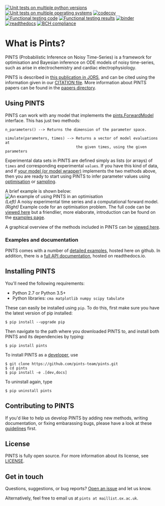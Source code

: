 [![Unit tests on multiple python versions](https://github.com/pints-team/pints/workflows/Unit%20tests%20on%20multiple%20python%20versions/badge.svg)](https://github.com/pints-team/pints/actions)
[![Unit tests on multiple operating systems](https://github.com/pints-team/pints/workflows/Unit%20tests%20on%20multiple%20operating%20systems/badge.svg)](https://github.com/pints-team/pints/actions)
[![codecov](https://codecov.io/gh/pints-team/pints/branch/master/graph/badge.svg)](https://codecov.io/gh/pints-team/pints)
[![Functional testing code](https://raw.githubusercontent.com/pints-team/functional-testing/master/badge-code.svg)](https://github.com/pints-team/functional-testing)
[![Functional testing results](https://raw.githubusercontent.com/pints-team/functional-testing/master/badge-results.svg)](https://www.cs.ox.ac.uk/projects/PINTS/functional-testing)
[![binder](https://mybinder.org/badge.svg)](https://mybinder.org/v2/gh/pints-team/pints/master?filepath=examples)
[![readthedocs](https://readthedocs.org/projects/pints/badge/?version=latest)](http://pints.readthedocs.io/en/latest/?badge=latest)
[![BCH compliance](https://bettercodehub.com/edge/badge/pints-team/pints?branch=master)](https://bettercodehub.com/results/pints-team/pints)

# What is Pints?

PINTS (Probabilistic Inference on Noisy Time-Series) is a framework for optimisation and Bayesian inference on ODE models of noisy time-series, such as arise in electrochemistry and cardiac electrophysiology.

PINTS is described in [this publication in JORS](http://doi.org/10.5334/jors.252), and can be cited using the information given in our [CITATION file](https://github.com/pints-team/pints/blob/master/CITATION).
More information about PINTS papers can be found in the [papers directory](https://github.com/pints-team/pints/tree/master/papers).


## Using PINTS

PINTS can work with any model that implements the [pints.ForwardModel](http://pints.readthedocs.io/en/latest/core_classes_and_methods.html#forward-model) interface.
This has just two methods:

```
n_parameters() --> Returns the dimension of the parameter space.

simulate(parameters, times) --> Returns a vector of model evaluations at
                                the given times, using the given parameters
```

Experimental data sets in PINTS are defined simply as lists (or arrays) of `times` and corresponding experimental `values`.
If you have this kind of data, and if [your model (or model wrapper)](https://github.com/pints-team/pints/blob/master/examples/stats/custom-model.ipynb) implements the two methods above, then you are ready to start using PINTS to infer parameter values using [optimisation](https://github.com/pints-team/pints/blob/master/examples/optimisation/first-example.ipynb) or [sampling](https://github.com/pints-team/pints/blob/master/examples/sampling/first-example.ipynb).

A brief example is shown below:  
![An example of using PINTS in an optimisation](https://raw.githubusercontent.com/pints-team/pints/f2e28d09a2668f883a7358ae7aaad4b4572554eb/example.svg)  
_(Left)_ A noisy experimental time series and a computational forward model.
_(Right)_ Example code for an optimisation problem.
The full code can be [viewed here](https://github.com/pints-team/pints/blob/master/examples/sampling/readme-example.ipynb) but a friendlier, more elaborate, introduction can be found on the [examples page](https://github.com/pints-team/pints/blob/master/examples/README.md).

A graphical overview of the methods included in PINTS can be [viewed here](https://pints-team.github.io/pints-methods-overview/).

### Examples and documentation

PINTS comes with a number of [detailed examples](https://github.com/pints-team/pints/blob/master/examples/README.md), hosted here on github.
In addition, there is a [full API documentation](http://pints.readthedocs.io/en/latest/), hosted on readthedocs.io.


## Installing PINTS

You'll need the following requirements:

- Python 2.7 or Python 3.5+
- Python libraries: `cma matplotlib numpy scipy tabulate`

These can easily be installed using `pip`. To do this, first make sure you have the latest version of pip installed:

```
$ pip install --upgrade pip
```

Then navigate to the path where you downloaded PINTS to, and install both PINTS and its dependencies by typing:

```
$ pip install pints
```

To install PINTS as a [developer](https://github.com/pints-team/pints/blob/master/CONTRIBUTING.md), use

```
$ git clone https://github.com/pints-team/pints.git
$ cd pints
$ pip install -e .[dev,docs]
```

To uninstall again, type

```
$ pip uninstall pints
```

## Contributing to PINTS

If you'd like to help us develop PINTS by adding new methods, writing documentation, or fixing embarassing bugs, please have a look at these [guidelines](https://github.com/pints-team/pints/blob/master/CONTRIBUTING.md) first.

## License

PINTS is fully open source. For more information about its license, see [LICENSE](https://github.com/pints-team/pints/blob/master/LICENSE.md).

## Get in touch

Questions, suggestions, or bug reports? [Open an issue](https://github.com/pints-team/pints/issues) and let us know.

Alternatively, feel free to email us at `pints at maillist.ox.ac.uk`.
